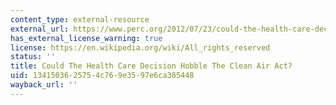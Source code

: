 ```yaml
---
content_type: external-resource
external_url: https://www.perc.org/2012/07/23/could-the-health-care-decision-hobble-the-clean-air-act/
has_external_license_warning: true
license: https://en.wikipedia.org/wiki/All_rights_reserved
status: ''
title: Could The Health Care Decision Hobble The Clean Air Act?
uid: 13415036-2575-4c76-9e35-97e6ca385448
wayback_url: ''
---
```

